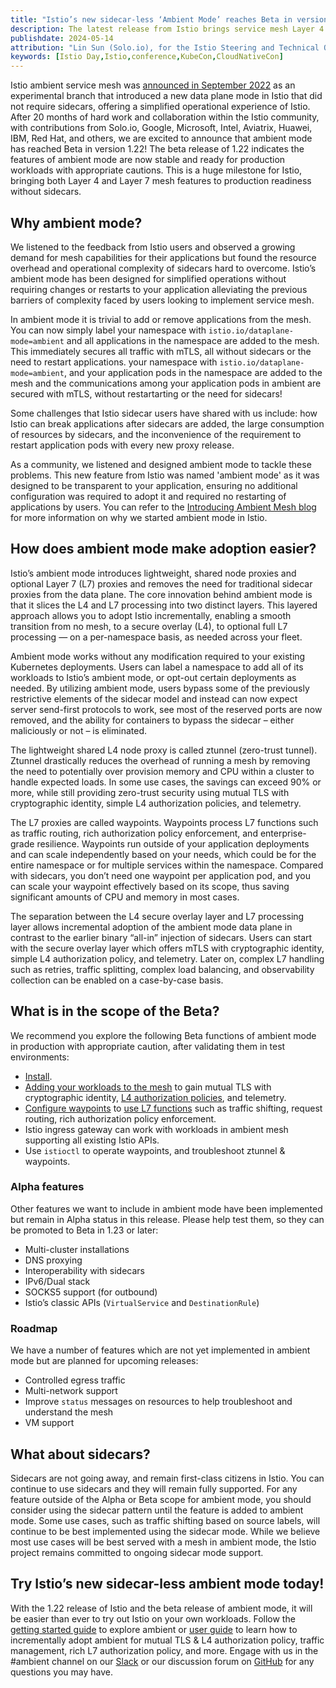 ```yaml
---
title: "Istio’s new sidecar-less ‘Ambient Mode’ reaches Beta in version 1.22"
description: The latest release from Istio brings service mesh Layer 4 & 7 features to production readiness without sidecars.
publishdate: 2024-05-14
attribution: "Lin Sun (Solo.io), for the Istio Steering and Technical Oversight Committees"
keywords: [Istio Day,Istio,conference,KubeCon,CloudNativeCon]
---
```


Istio ambient service mesh was [announced in September 2022](/blog/2022/introducing-ambient-mesh/) as an experimental branch
that introduced a new data plane mode in Istio that did not require sidecars, offering a simplified operational experience of
Istio. After 20 months of hard work and collaboration within the Istio community, with contributions from Solo.io, Google,
Microsoft, Intel, Aviatrix, Huawei, IBM, Red Hat, and others, we are excited to announce that ambient mode has reached Beta in
version 1.22! The beta release of 1.22 indicates the features of ambient mode are now stable and ready for production workloads
with appropriate cautions. This is a huge milestone for Istio, bringing both Layer 4 and Layer 7 mesh features to production
readiness without sidecars.

## Why ambient mode?

We listened to the feedback from Istio users and observed a growing demand for mesh capabilities for their applications but found the resource overhead and operational
complexity of sidecars hard to overcome.
Istio’s ambient mode has been designed for simplified operations without requiring changes or restarts to your application
alleviating the previous barriers of complexity faced by users looking to implement service mesh.

In ambient mode it is trivial to add or remove applications from the mesh. You can now simply label your namespace with `istio.io/dataplane-mode=ambient` and all applications in the namespace are added to the mesh. This immediately secures all traffic with mTLS, all without sidecars or the need to restart applications.
your namespace with `istio.io/dataplane-mode=ambient`, and your application pods in the namespace are added to the mesh and the
communications among your application pods in ambient are secured with mTLS, without restartarting or the need for sidecars!

Some challenges that Istio sidecar users have shared with us include: how Istio can break applications after sidecars are
added, the large consumption of resources by sidecars, and the inconvenience of the requirement to restart application pods
with every new proxy release.

As a community, we listened and designed ambient mode to tackle these problems. This new feature from Istio was named 'ambient mode'
as it was designed to be transparent to your application, ensuring no additional configuration was required to adopt it
and required no restarting of applications by users. You can refer to the [Introducing Ambient Mesh blog](/blog/2022/introducing-ambient-mesh/)
for more information on why we started ambient mode in Istio.

## How does ambient mode make adoption easier?

Istio’s ambient mode introduces lightweight, shared node proxies and optional Layer 7 (L7) proxies and removes the need for
traditional sidecar proxies from the data plane. The core innovation behind ambient mode is that it slices the L4 and L7
processing into two distinct layers. This layered approach allows you to adopt Istio incrementally, enabling a smooth
transition from no mesh, to a secure overlay (L4), to optional full L7 processing — on a per-namespace basis, as needed across
your fleet.

Ambient mode works without any modification required to your existing Kubernetes deployments. Users can label a namespace to
add all of its workloads to Istio’s ambient mode, or opt-out certain deployments as needed. By utilizing ambient mode, users
bypass some of the previously restrictive elements of the sidecar model and instead can now expect server send-first protocols
to work, see most of the reserved ports are now removed, and the ability for containers to bypass the sidecar – either
maliciously or not – is eliminated.


The lightweight shared L4 node proxy is called ztunnel (zero-trust tunnel). Ztunnel drastically reduces the overhead of
running a mesh by removing the need to potentially over provision memory and CPU within a cluster to handle expected loads. In
some use cases, the savings can exceed 90% or more, while still providing zero-trust security using mutual TLS with
cryptographic identity, simple L4 authorization policies, and telemetry.

The L7 proxies are called waypoints. Waypoints process L7 functions such as traffic routing, rich authorization policy
enforcement, and enterprise-grade resilience. Waypoints run outside of your application deployments and can scale independently
based on your needs, which could be for the entire namespace or for multiple services within the namespace. Compared with
sidecars, you don’t need one waypoint per application pod, and you can scale your waypoint effectively based on its scope,
thus saving significant amounts of CPU and memory in most cases.

The separation between the L4 secure overlay layer and L7 processing layer allows incremental adoption of the ambient mode data
plane in contrast to the earlier binary “all-in” injection of sidecars. Users can start with the secure overlay layer which
offers mTLS with cryptographic identity, simple L4 authorization policy, and telemetry. Later on, complex L7 handling such as
retries, traffic splitting, complex load balancing, and observability collection can be enabled on a case-by-case basis.

## What is in the scope of the Beta?

We recommend you explore the following Beta functions of ambient mode in production with appropriate caution, after validating
them in test environments:

- [Install](/docs/ambient/install/).
- [Adding your workloads to the mesh](/docs/ambient/usage/add-workloads/) to gain mutual TLS with cryptographic identity, [L4 authorization policies](t/docs/ambient/usage/l4-policy/), and telemetry.
- [Configure waypoints](/docs/ambient/usage/waypoint/) to [use L7 functions](/docs/ambient/usage/l7-features/) such as traffic shifting, request routing, rich authorization policy enforcement.
- Istio ingress gateway can work with workloads in ambient mesh supporting all existing Istio APIs.
- Use `istioctl` to operate waypoints, and troubleshoot ztunnel & waypoints.

### Alpha features

Other features we want to include in ambient mode have been implemented but remain in Alpha status in this release. Please help
test them, so they can be promoted to Beta in 1.23 or later:

- Multi-cluster installations
- DNS proxying
- Interoperability with sidecars
- IPv6/Dual stack
- SOCKS5 support (for outbound)
- Istio’s classic APIs (`VirtualService` and `DestinationRule`)

### Roadmap

We have a number of features which are not yet implemented in ambient mode but are planned for upcoming releases:

- Controlled egress traffic
- Multi-network support
- Improve `status` messages on resources to help troubleshoot and understand the mesh
- VM support

## What about sidecars?

Sidecars are not going away, and remain first-class citizens in Istio. You can continue to use sidecars and they will remain
fully supported.  For any feature outside of the Alpha or Beta scope for ambient mode, you should consider using the sidecar
pattern until the feature is added to ambient mode. Some use cases, such as traffic shifting based on source labels, will
continue to be best implemented using the sidecar mode. While we believe most use cases will be best served with a mesh in
ambient mode, the Istio project remains committed to ongoing sidecar mode support.

## Try Istio’s new sidecar-less ambient mode today!

With the 1.22 release of Istio and the beta release of ambient mode, it will be easier than ever to try out Istio on your own
workloads. Follow the [getting started guide](/docs/ambient/getting-started/) to explore ambient or [user guide](/docs/ambient/usage/)
to learn how to incrementally adopt ambient for mutual TLS & L4 authorization policy, traffic management, rich L7
authorization policy, and more. Engage with us in the #ambient channel on our [Slack](https://slack.istio.io) or our discussion forum on
[GitHub](https://github.com/istio/istio/discussions) for any questions you may have.

